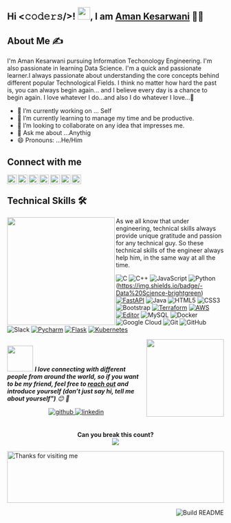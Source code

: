 ## Hi <𝚌𝚘𝚍𝚎𝚛𝚜/>! <img src="https://github.com/TheDudeThatCode/TheDudeThatCode/blob/master/Assets/Hi.gif" width="29px">, I am <a href="https://linkedin.com/in/~amankesarwani">Aman Kesarwani</a> 👨‍🎓


## About Me ✍
I'm Aman Kesarwani pursuing Information Techonology Engineering.
I'm also passionate in learning Data Science.
I'm a quick and passionate learner.I always passionate about understanding the core concepts behind different popular Technological Fields.
I think no matter how hard the past is, you can always begin again...
and I believe every day is a chance to begin again.
I love whatever I do...and also I do whatever I love...💜

- 🔭 I’m currently working on ... Self
- 🌱 I’m currently learning to manage my time and be productive.
- 👯 I’m looking to collaborate on any idea that impresses me.
- 💬 Ask me about ...Anythig
- 😄 Pronouns: ...He/Him


## Connect with me
<a href="https://twitter.com/aman_0fficial">
  <img align="left" alt="Aman's Twitter" width="22px" src="https://cdn.jsdelivr.net/npm/simple-icons@v3/icons/twitter.svg" />
</a>
<a href="https://linkedin.com/in/~amankesarwani">
  <img align="left" alt="Aman's Linkdein" width="22px" src="https://cdn.jsdelivr.net/npm/simple-icons@v3/icons/linkedin.svg" />
</a>
<a href="https://github.com/Amankesarwani2202">
  <img align="left" alt="Aman's Github" width="22px" src="https://cdn.jsdelivr.net/npm/simple-icons@v3/icons/github.svg" />
</a>
<a href="https://t.me/AmanKesarwani">
  <img align="left" alt="Aman's Telegram" width="22px" src="https://cdn.jsdelivr.net/npm/simple-icons@v3/icons/telegram.svg" />
</a>
<a href="https://www.instagram.com/aman_0fficial/">
  <img align="left" alt="Aman's Instagram" width="22px" src="https://cdn.jsdelivr.net/npm/simple-icons@v3/icons/instagram.svg" />
</a>
<a href="https://www.facebook.com/aman0fficial">
  <img align="left" alt="Aman's Facebook" width="22px" src="https://cdn.jsdelivr.net/npm/simple-icons@v3/icons/facebook.svg" />
</a>
<a href="https://bit.ly/TalkWithAman">
  <img align="left" alt="Aman's Youtube" width="22px" src="https://cdn.jsdelivr.net/npm/simple-icons@v3/icons/youtube.svg" />
</a>
<br>


## Technical Skills 🛠 

<img align='left' src='https://media.giphy.com/media/SWoSkN6DxTszqIKEqv/giphy.gif' width='250"'>
As we all know that under engineering, technical skills always provide unique gratitude and passion for any technical guy. So these technical skills of the engineer always help him, in the same way at all the time.


![C](https://img.shields.io/badge/-C-000?&logo=C)
![C++](https://img.shields.io/badge/-C++-00599C?style=flat-square&logo=c)
![JavaScript](https://img.shields.io/badge/-JavaScript-black?style=flat-square&logo=javascript)
![Python](https://img.shields.io/badge/-Python-black?style=flat-square&logo=Python)
(https://img.shields.io/badge/-Data%20Science-brightgreen)
[![FastAPI](https://img.shields.io/badge/Python_framework-FastAPI-teal?style=flat-square&logo=python&logoColor=white)](https://fastapi.tiangolo.com/)
![Java](https://img.shields.io/badge/-java-E34A86?style=flat-square&logo=java)
![HTML5](https://img.shields.io/badge/-HTML5-E34F26?style=flat-square&logo=html5&logoColor=white)
![CSS3](https://img.shields.io/badge/-CSS3-1572B6?style=flat-square&logo=css3)
![Bootstrap](https://img.shields.io/badge/-Bootstrap-563D7C?style=flat-square&logo=bootstrap)
[![Terraform](https://img.shields.io/badge/Learning-Terraform-623ce4?style=flat-square&logo=terraform&logoColor=white)](https://www.terraform.io/)
[![AWS](https://img.shields.io/badge/Learning-AWS-FF9900?style=flat-square&logo=amazon-aws&logoColor=white)](https://github.com/br3ndonland/awsdev)
[![Editor](https://img.shields.io/badge/Editor-VSCode-blue?style=flat-square&logo=visual-studio-code&logoColor=white)](https://code.visualstudio.com/)
![MySQL](https://img.shields.io/badge/-MySQL-black?style=flat-square&logo=mysql)
![Docker](https://img.shields.io/badge/-Docker-black?style=flat-square&logo=docker)
![Google Cloud](https://img.shields.io/badge/Google%20Cloud-black?style=flat-square&logo=google-cloud)
![Git](https://img.shields.io/badge/-Git-black?style=flat-square&logo=git)
![GitHub](https://img.shields.io/badge/-GitHub-181717?style=flat-square&logo=github)
 ![Slack](https://img.shields.io/badge/-Slack-E01563?style=flat-square&logo=Slack&logoColor=white)
 [![Pycharm](https://img.shields.io/badge/IDE-PyCharm-yellow?style=flat-square&logo=JetBrains)](https://www.jetbrains.com/pycharm/)
 [![Flask](https://img.shields.io/badge/-Flask-000000?style=flat-square&logo=Flask&logoColor=ffffff)](https://flask.palletsprojects.com/)
 [![Kubernetes](https://img.shields.io/badge/-Kubernetes-326CE5?style=flat-square&logo=Kubernetes&logoColor=ffffff)](https://kubernetes.io/)



<!--footer-->

<img align='right' src="https://media.giphy.com/media/M9gbBd9nbDrOTu1Mqx/giphy.gif" width="180">

##
<img src="https://media.giphy.com/media/LnQjpWaON8nhr21vNW/giphy.gif" width="60"> <em><b>I love connecting with different people from around the world, so if you want to be my friend, feel free to [reach out](https://wa.me/+916393308725) and introduce yourself (don’t just say hi, tell me about yourself")</b> 😊 💜</em>
<div align="center">
<a href="<div align="center">
                            
<a href="https://github.com/Amankesarwani2202" target="_blank">
<img src=https://img.shields.io/badge/github-%2324292e.svg?&style=for-the-badge&logo=github&logoColor=white alt=github style="margin-bottom: 5px;" />
</a>
<a href="https://linkedin.com/in/~amankesarwani" target="_blank">
<img src=https://img.shields.io/badge/linkedin-%231E77B5.svg?&style=for-the-badge&logo=linkedin&logoColor=white alt=linkedin style="margin-bottom: 5px;" />
</a>
</div>  

<br/>  


<p align="center"> 
 <b> Can you break this count?</b><br>
  <img src="https://profile-counter.glitch.me/AmanKesarwani2202/count.svg" />
</p>



<img height="120" alt="Thanks for visiting me" width="100%" src="https://raw.githubusercontent.com/BrunnerLivio/brunnerlivio/master/images/marquee.svg" />

<a href="https://github.com/Amankesarwani2202"><img src="https://github.com/simonw/simonw/workflows/Build%20README/badge.svg" align="right" alt="Build README">

